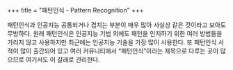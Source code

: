 +++
title = "패턴인식 - Pattern Recognition"
+++

패턴인식과 인공지능 공통되거나 겹치는 부분이 매우 많아 사실상 같은 것이라고 보아도 무방하다. 원래 패턴인식은 인공지능 기법 외에도 패턴을 인지하기 위한 여러 방법들을 가리지 않고 사용하지만 최근에는 인공지능 기술을 가장 많이 사용한다. 또 패턴인식 서적이 많이 출간되어 있고 여러 커뮤니티에서 “패턴인식”이라는 제목으로 다루는 곳이 많으므로 여기서도 이 갈래로 관리한다.
